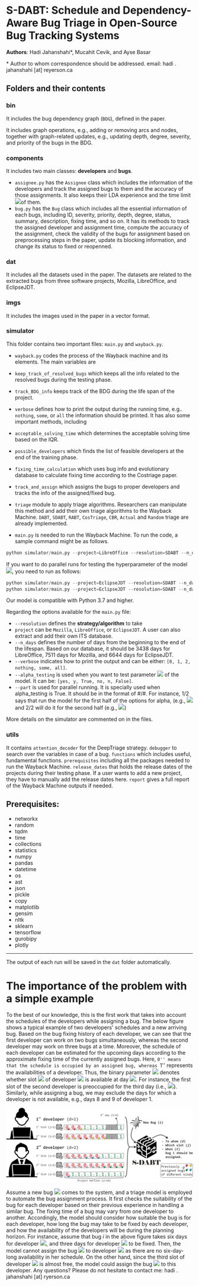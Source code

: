 # S-DABT: Schedule and Dependency-Aware Bug Triage in Open-Source Bug Tracking Systems

**Authors**: Hadi Jahanshahi*, Mucahit Cevik, and Ayse Basar

\* Author to whom correspondence should be addressed. email: hadi . jahanshahi [at] reyerson.ca

## Folders and their contents 

### bin
It includes the bug dependency graph (`BDG`), defined in the paper. 

It includes graph operations, e.g., adding or removing arcs and nodes, together with graph-related updates, e.g., updating depth, degree, severity, and priority of the bugs in the BDG.

### components
It includes two main classes: **developers** and **bugs**. 
* `assignee.py` has the `Assignee` class which includes the information of the developers and track the assigned bugs to them and the accuracy of those assignments. It also keeps their LDA experience and the time limit <img src="https://render.githubusercontent.com/render/math?math=L">of them.
* `bug.py` has the `Bug` class which includes all the essential information of each bugs, including ID, severity, priority, depth, degree, status, summary, description, fixing time, and so on. It has its methods to track the assigned developer and assignment time, compute the accuracy of the assignment, check the validity of the bugs for assignment based on preprocessing steps in the paper, update its blocking information, and change its status to fixed or reopenned. 


### dat
It includes all the datasets used in the paper. The datasets are related to the extracted bugs from three software projects, Mozilla, LibreOffice, and EclipseJDT.

### imgs
It includes the images used in the paper in a vector format.

### simulator
This folder contains two important files: `main.py` and `wayback.py`.

*  `wayback.py` codes the process of the Wayback machine and its elements. The main variables are
  *  `keep_track_of_resolved_bugs` which keeps all the info related to the resolved bugs during the testing phase.
  *  `track_BDG_info` keeps track of the BDG during the life span of the project.
  *  `verbose` defines how to print the output during the running time, e.g.. `nothing`, `some`, or `all` the information should be printed.
  It has also some important methods, including
  * `acceptable_solving_time` which determines the acceptable solving time based on the IQR.
  * `possible_developers` which finds the list of feasible developers at the end of the training phase.
  * `fixing_time_calculation` which uses bug info and evolutionary database to calculate fixing time according to the Costriage paper.
  * `track_and_assign` which assigns the bugs to proper developers and tracks the info of the assigned/fixed bug.
  * `triage` module to apply triage algorithms. Researchers can manipulate this method and add their own triage algorithms to the Wayback Machine. `DABT`, `SDABT`, `RABT`, `CosTriage`, `CBR`, `Actual` and `Random` triage are already implemented.

* `main.py` is needed to run the Wayback Machine. 
To run the code, a sample command might be as follows. 

```python
python simulator/main.py --project=LibreOffice --resolution=SDABT --n_days=3438  --verbose=0
```

If you want to do parallel runs for testing the hyperparameter of the model <img src="https://render.githubusercontent.com/render/math?math=\alpha">, you need to run as follows:
```python
python simulator/main.py --project=EclipseJDT --resolution=SDABT --n_days=6644 --alpha_testing=yes --part=1/2
python simulator/main.py --project=EclipseJDT --resolution=SDABT --n_days=6644 --alpha_testing=yes --part=2/2
```

Our model is compatible with Python 3.7 and higher.

Regarding the options available for the `main.py` file:
  * `--resolution` defines the **strategy/algorithm** to take
  * `project` can be `Mozilla`, `LibreOffice`, or `EclipseJDT`. A user can also extract and add their own ITS database. 
  * `--n_days` defines the number of days from the beginning to the end of the lifespan. Based on our database, it should be 3438 days for LibreOffice,  7511 days for Mozilla, and 6644 days for EclipseJDT.
  * `--verbose` indicates how to print the output and can be either: ```[0, 1, 2, nothing, some, all]```.
  * `--alpha_testing` is used when you want to test parameter <img src="https://render.githubusercontent.com/render/math?math=\alpha"> of the model. It can be: ```[yes, y, True, no, n, False]```.
  * `--part` is used for parallel running. It is specially used when alpha_testing is True. It should be in the format of #/#. For instance, 1/2 says that run the model for the first half of the options for alpha, (e.g., <img src="https://render.githubusercontent.com/render/math?math=\{0.0, 0.1, 0.2, 0.3, 0.4, 0.5\}"> and 2/2 will do it for the second half (e.g., <img src="https://render.githubusercontent.com/render/math?math=\{0.6, 0.7, 0.8, 0.9 ,1.0\}">)

More details on the simulator are commented on in the files.

### utils
It contains `attention_decoder` for the DeepTriage strategy. `debugger` to search over the variables in case of a bug. `functions` which includes useful, fundamental functions. `prerequisites` including all the packages needed to run the Wayback Machine. `release_dates` that holds the release dates of the projects during their testing phase. If a user wants to add a new project, they have to manually add the release dates here. `report` gives a full report of the Wayback Machine outputs if needed.


## Prerequisites:
 * networkx 
 * random
 * tqdm
 * time
 * collections
 * statistics
 * numpy
 * pandas
 * datetime
 * os
 * ast
 * json
 * pickle
 * copy
 * matplotlib
 * gensim 
 * nltk 
 * sklearn 
 * tensorflow
 * gurobipy 
 * plotly

____________
The output of each run will be saved in the `dat` folder automatically. 


# The importance of the problem with a simple example

To the best of our knowledge, this is the first work that takes into account the schedules of the developers while assigning a bug. 
The below figure shows a typical example of two developers' schedules and a new arriving bug. 
Based on the bug fixing history of each developer, we can see that the first developer can work on two bugs simultaneously, whereas the second developer may work on three bugs at a time. 
Moreover, the schedule of each developer can be estimated for the upcoming days according to the approximate fixing time of the currently assigned bugs. 
Here, ``0'' means that the schedule is occupied by an assigned bug, whereas ``1'' represents the availabilities of a developer. 
Thus, the binary parameter <img src="https://render.githubusercontent.com/render/math?math=T_{jt}^d"> denotes whether slot <img src="https://render.githubusercontent.com/render/math?math=j"> of developer <img src="https://render.githubusercontent.com/render/math?math=d"> is available at day <img src="https://render.githubusercontent.com/render/math?math=t">. 
For instance, the first slot of the second developer is preoccupied for the third day (i.e., <img src="https://render.githubusercontent.com/render/math?math=T_{13}^2 = 0">). 
Similarly, while assigning a bug, we may exclude the days for which a developer is not available, e.g., days 8 and 9 of developer 1.

![Developers' schedule](https://raw.githubusercontent.com/HadiJahanshahi/SDABT/main/imgs/Schedule-slot-developers.png)

Assume a new bug <img src="https://render.githubusercontent.com/render/math?math=i"> comes to the system, and a triage model is employed to automate the bug assignment process.
It first checks the suitability of the bug for each developer based on their previous experience in handling a similar bug. 
The fixing time of a bug may vary from one developer to another. 
Accordingly, the model should consider how suitable the bug is for each developer, how long the bug may take to be fixed by each developer, and how the availability of the developers will be during the planning horizon. 
For instance, assume that bug $i$ in the above figure takes six days for developer <img src="https://render.githubusercontent.com/render/math?math=d_1">, and three days for developer <img src="https://render.githubusercontent.com/render/math?math=d_2"> to be fixed.
Then, the model cannot assign the bug <img src="https://render.githubusercontent.com/render/math?math=i"> to developer <img src="https://render.githubusercontent.com/render/math?math=d_1"> as there are no six-day-long availability in her schedule. 
On the other hand, since the third slot of developer <img src="https://render.githubusercontent.com/render/math?math=d_2"> is almost free, the model could assign the bug <img src="https://render.githubusercontent.com/render/math?math=i"> to this developer.
Any questions? Please do not hesitate to contact me: hadi . jahanshahi [at] ryerson.ca
